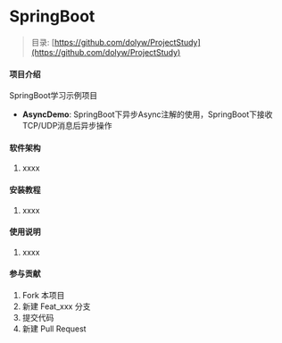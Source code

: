 # SpringBoot

> 目录: [https://github.com/dolyw/ProjectStudy](https://github.com/dolyw/ProjectStudy)

#### 项目介绍

SpringBoot学习示例项目

* **AsyncDemo**: SpringBoot下异步Async注解的使用，SpringBoot下接收TCP/UDP消息后异步操作

#### 软件架构

1. xxxx

#### 安装教程

1. xxxx

#### 使用说明

1. xxxx

#### 参与贡献

1. Fork 本项目
2. 新建 Feat_xxx 分支
3. 提交代码
4. 新建 Pull Request